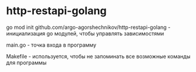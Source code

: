 # http-restapi-golang

go mod init github.com/argo-agorshechnikov/http-restapi-golang - инициализация go модулей, чтобы управлять зависимостями 

main.go - точка входа в программу

Makefile - используется, чтобы не запоминать все возможные команды для программы